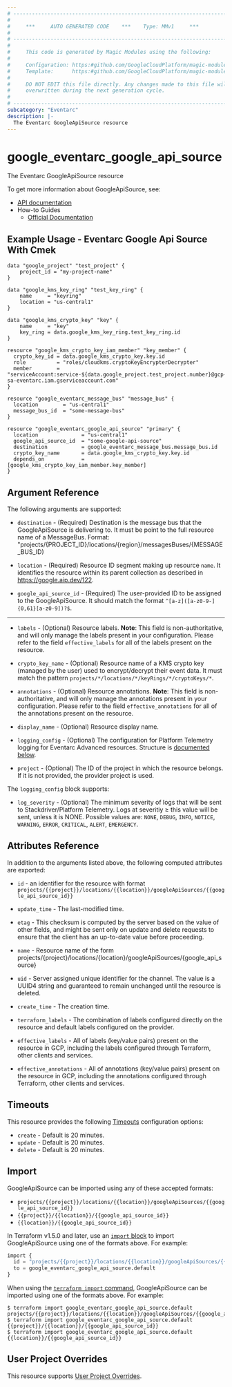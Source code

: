 ```yaml
---
# ----------------------------------------------------------------------------
#
#     ***     AUTO GENERATED CODE    ***    Type: MMv1     ***
#
# ----------------------------------------------------------------------------
#
#     This code is generated by Magic Modules using the following:
#
#     Configuration: https:#github.com/GoogleCloudPlatform/magic-modules/tree/main/mmv1/products/eventarc/GoogleApiSource.yaml
#     Template:      https:#github.com/GoogleCloudPlatform/magic-modules/tree/main/mmv1/templates/terraform/resource.html.markdown.tmpl
#
#     DO NOT EDIT this file directly. Any changes made to this file will be
#     overwritten during the next generation cycle.
#
# ----------------------------------------------------------------------------
subcategory: "Eventarc"
description: |-
  The Eventarc GoogleApiSource resource
---
```


# google_eventarc_google_api_source

The Eventarc GoogleApiSource resource


To get more information about GoogleApiSource, see:

* [API documentation](https://cloud.google.com/eventarc/docs/reference/rest/v1/projects.locations.googleApiSources)
* How-to Guides
    * [Official Documentation](https://cloud.google.com/eventarc/advanced/docs/publish-events/publish-events-google-sources)

## Example Usage - Eventarc Google Api Source With Cmek


```hcl
data "google_project" "test_project" {
	project_id = "my-project-name"
}

data "google_kms_key_ring" "test_key_ring" {
	name     = "keyring"
	location = "us-central1"
}

data "google_kms_crypto_key" "key" {
	name     = "key"
	key_ring = data.google_kms_key_ring.test_key_ring.id
}

resource "google_kms_crypto_key_iam_member" "key_member" {
  crypto_key_id = data.google_kms_crypto_key.key.id
  role          = "roles/cloudkms.cryptoKeyEncrypterDecrypter"
  member        = "serviceAccount:service-${data.google_project.test_project.number}@gcp-sa-eventarc.iam.gserviceaccount.com"
}

resource "google_eventarc_message_bus" "message_bus" {
  location        = "us-central1"
  message_bus_id  = "some-message-bus"
}

resource "google_eventarc_google_api_source" "primary" {
  location              = "us-central1"
  google_api_source_id  = "some-google-api-source"
  destination           = google_eventarc_message_bus.message_bus.id
  crypto_key_name       = data.google_kms_crypto_key.key.id
  depends_on            = [google_kms_crypto_key_iam_member.key_member]
}
```

## Argument Reference

The following arguments are supported:


* `destination` -
  (Required)
  Destination is the message bus that the GoogleApiSource is delivering to.
  It must be point to the full resource name of a MessageBus. Format:
  "projects/{PROJECT_ID}/locations/{region}/messagesBuses/{MESSAGE_BUS_ID)

* `location` -
  (Required)
  Resource ID segment making up resource `name`. It identifies the resource within its parent collection as described in https://google.aip.dev/122.

* `google_api_source_id` -
  (Required)
  The user-provided ID to be assigned to the GoogleApiSource. It should match
  the format `^[a-z]([a-z0-9-]{0,61}[a-z0-9])?$`.


- - -


* `labels` -
  (Optional)
  Resource labels.
  **Note**: This field is non-authoritative, and will only manage the labels present in your configuration.
  Please refer to the field `effective_labels` for all of the labels present on the resource.

* `crypto_key_name` -
  (Optional)
  Resource name of a KMS crypto key (managed by the user) used to
  encrypt/decrypt their event data.
  It must match the pattern
  `projects/*/locations/*/keyRings/*/cryptoKeys/*`.

* `annotations` -
  (Optional)
  Resource annotations.
  **Note**: This field is non-authoritative, and will only manage the annotations present in your configuration.
  Please refer to the field `effective_annotations` for all of the annotations present on the resource.

* `display_name` -
  (Optional)
  Resource display name.

* `logging_config` -
  (Optional)
  The configuration for Platform Telemetry logging for Eventarc Advanced
  resources.
  Structure is [documented below](#nested_logging_config).

* `project` - (Optional) The ID of the project in which the resource belongs.
    If it is not provided, the provider project is used.


<a name="nested_logging_config"></a>The `logging_config` block supports:

* `log_severity` -
  (Optional)
  The minimum severity of logs that will be sent to Stackdriver/Platform
  Telemetry. Logs at severitiy ≥ this value will be sent, unless it is NONE.
  Possible values are: `NONE`, `DEBUG`, `INFO`, `NOTICE`, `WARNING`, `ERROR`, `CRITICAL`, `ALERT`, `EMERGENCY`.

## Attributes Reference

In addition to the arguments listed above, the following computed attributes are exported:

* `id` - an identifier for the resource with format `projects/{{project}}/locations/{{location}}/googleApiSources/{{google_api_source_id}}`

* `update_time` -
  The last-modified time.

* `etag` -
  This checksum is computed by the server based on the value of other
  fields, and might be sent only on update and delete requests to ensure that
  the client has an up-to-date value before proceeding.

* `name` -
  Resource name of the form
  projects/{project}/locations/{location}/googleApiSources/{google_api_source}

* `uid` -
  Server assigned unique identifier for the channel. The value is a UUID4
  string and guaranteed to remain unchanged until the resource is deleted.

* `create_time` -
  The creation time.

* `terraform_labels` -
  The combination of labels configured directly on the resource
   and default labels configured on the provider.

* `effective_labels` -
  All of labels (key/value pairs) present on the resource in GCP, including the labels configured through Terraform, other clients and services.

* `effective_annotations` -
  All of annotations (key/value pairs) present on the resource in GCP, including the annotations configured through Terraform, other clients and services.


## Timeouts

This resource provides the following
[Timeouts](https://developer.hashicorp.com/terraform/plugin/sdkv2/resources/retries-and-customizable-timeouts) configuration options:

- `create` - Default is 20 minutes.
- `update` - Default is 20 minutes.
- `delete` - Default is 20 minutes.

## Import


GoogleApiSource can be imported using any of these accepted formats:

* `projects/{{project}}/locations/{{location}}/googleApiSources/{{google_api_source_id}}`
* `{{project}}/{{location}}/{{google_api_source_id}}`
* `{{location}}/{{google_api_source_id}}`


In Terraform v1.5.0 and later, use an [`import` block](https://developer.hashicorp.com/terraform/language/import) to import GoogleApiSource using one of the formats above. For example:

```tf
import {
  id = "projects/{{project}}/locations/{{location}}/googleApiSources/{{google_api_source_id}}"
  to = google_eventarc_google_api_source.default
}
```

When using the [`terraform import` command](https://developer.hashicorp.com/terraform/cli/commands/import), GoogleApiSource can be imported using one of the formats above. For example:

```
$ terraform import google_eventarc_google_api_source.default projects/{{project}}/locations/{{location}}/googleApiSources/{{google_api_source_id}}
$ terraform import google_eventarc_google_api_source.default {{project}}/{{location}}/{{google_api_source_id}}
$ terraform import google_eventarc_google_api_source.default {{location}}/{{google_api_source_id}}
```

## User Project Overrides

This resource supports [User Project Overrides](https://registry.terraform.io/providers/hashicorp/google/latest/docs/guides/provider_reference#user_project_override).
